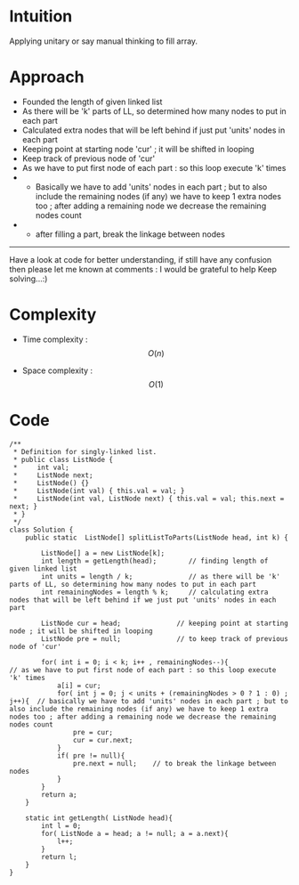 # Intuition
<!-- Describe your first thoughts on how to solve this problem. -->
Applying unitary or say manual thinking to fill array.

# Approach
<!-- Describe your approach to solving the problem. -->
- Founded the length of given linked list
- As there will be 'k' parts of LL, so determined how many nodes to put in each part
- Calculated extra nodes that will be left behind if just put 'units' nodes in each part
- Keeping point at starting node 'cur' ; it will be shifted in looping
- Keep track of previous node of 'cur'
- As we have to put first node of each part : so this loop execute 'k' times
- - Basically we have to add 'units' nodes in each part ; but to also include the remaining nodes (if any) we have to keep 1 extra nodes too ; after adding a remaining node we decrease the remaining nodes count
- - after filling a part, break the linkage between nodes

---
Have a look at code for better understanding, if still have any confusion then please let me known at comments : I would be grateful to help
Keep solving...:)

# Complexity
- Time complexity : $$O(n)$$
<!-- Add your time complexity here, e.g. $$O(n)$$ -->

- Space complexity : $$O(1)$$
<!-- Add your space complexity here, e.g. $$O(n)$$ -->

# Code
```
/**
 * Definition for singly-linked list.
 * public class ListNode {
 *     int val;
 *     ListNode next;
 *     ListNode() {}
 *     ListNode(int val) { this.val = val; }
 *     ListNode(int val, ListNode next) { this.val = val; this.next = next; }
 * }
 */
class Solution {
    public static  ListNode[] splitListToParts(ListNode head, int k) {

        ListNode[] a = new ListNode[k];
        int length = getLength(head);        // finding length of given linked list
        int units = length / k;              // as there will be 'k' parts of LL, so determining how many nodes to put in each part
        int remainingNodes = length % k;     // calculating extra nodes that will be left behind if we just put 'units' nodes in each part

        ListNode cur = head;              // keeping point at starting node ; it will be shifted in looping
        ListNode pre = null;              // to keep track of previous node of 'cur'

        for( int i = 0; i < k; i++ , remainingNodes--){                      // as we have to put first node of each part : so this loop execute 'k' times
            a[i] = cur;
            for( int j = 0; j < units + (remainingNodes > 0 ? 1 : 0) ; j++){  // basically we have to add 'units' nodes in each part ; but to also include the remaining nodes (if any) we have to keep 1 extra nodes too ; after adding a remaining node we decrease the remaining nodes count
                pre = cur;
                cur = cur.next;  
            }
            if( pre != null){       
                pre.next = null;    // to break the linkage between nodes
            }
        }
        return a;
    }

    static int getLength( ListNode head){
        int l = 0;
        for( ListNode a = head; a != null; a = a.next){
            l++;
        }
        return l;
    }
}
```